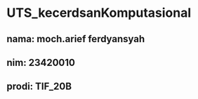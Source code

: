 # UTS_kecerdsanKomputasional
<h2>nama: moch.arief ferdyansyah</h2>
<h2>nim: 23420010</h2>
<h2>prodi: TIF_20B</h2>
